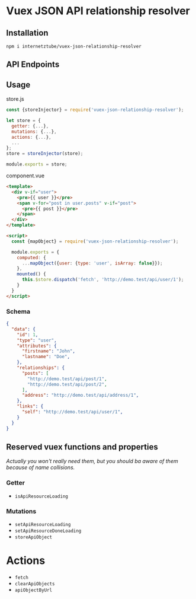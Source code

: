 # Vuex JSON API relationship resolver

## Installation
```
npm i internetztube/vuex-json-relationship-resolver
```

## API Endpoints

## Usage

store.js
```js
const {storeInjector} = require('vuex-json-relationship-resolver');

let store = {
  getter: {...},
  mutations: {...},
  actions: {...},
  ...
};
store = storeInjector(store);

module.exports = store;
```

component.vue
```html
<template>
  <div v-if="user">
    <pre>{{ user }}</pre>
    <span v-for="post in user.posts" v-if="post">
      <pre>{{ post }}</pre>
    </span>
  </div>
</template>

<script>
  const {mapObject} = require('vuex-json-relationship-resolver');

  module.exports = {
    computed: {
      ...mapObject({user: {type: 'user', isArray: false}});
    },
    mounted() {
      this.$store.dispatch('fetch', 'http://demo.test/api/user/1');
    }
  }
</script>
```

### Schema
```json
{
  "data": {
    "id": 1,
    "type": "user",
    "attributes": {
      "firstname": "John",
      "lastname": "Doe",
    },
    "relationships": {
      "posts": [
        "http://demo.test/api/post/1",
        "http://demo.test/api/post/2",
      ],
      "address": "http://demo.test/api/address/1",
    },
    "links": {
      "self": "http://demo.test/api/user/1",
    }
  }
}
```

## Reserved vuex functions and properties
*Actually you won't really need them, but you should ba aware of them because of name collisions.*

### Getter
* `isApiResourceLoading`

### Mutations
* `setApiResourceLoading`
* `setApiResourceDoneLoading`
* `storeApiObject`

# Actions
* `fetch`
* `clearApiObjects`
* `apiObjectByUrl`
